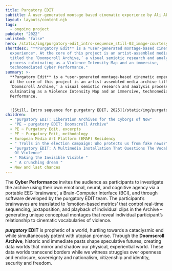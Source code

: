 ```yaml
---
title: Purgatory EDIT
subtitle: A user-generated montage based cinematic experience by Ali Akbar Mehta
layout: layouts/content.njk
tags:
  - ongoing project
pubdate: "2022"
unlisted: "false"
hero: /static/img/purgatory-edit_intro-sequence_still-03_image-courtesy-of-the-artist.png
shortdesc: "**Purgatory Edit** is a *user-generated montage-based cinematic
  experience*. At the core of this project is an artist-assembled media archive
  titled the ‘Doomscroll Archive,’ a visual semiotic research and analysis
  process culminating as a Violence Intensity Map and an immersive,
  technomediated Cyber Performance."
summary: >-
  **Purgatory Edit** is a *user-generated montage-based cinematic experience*.
  At the core of this project is an artist-assembled media archive titled the
  ‘Doomscroll Archive,’ a visual semiotic research and analysis process
  culminating as a Violence Intensity Map and an immersive, technomediated Cyber
  Performance.


  ![Still, Intro sequence for purgatory EDIT, 2025](/static/img/purgatory-edit_intro-sequence_still-03_image-courtesy-of-the-artist.png)
children:
  - "purgatory EDIT: Liberation Archives for the Cyborgs of Now"
  - "PE ~ purgatory EDIT: Doomscroll Archive"
  - PE ~ Purgatory Edit, excerpts
  - PE ~ Purgatory Edit, methodology
  - European Media Art Platform (EMAP) Residency
  - " Trolls in the election campaign: Who protects us from fake news?"
  - "purgatory EDIT: A Multimedia Installation That Questions The Vocabularies
    Of Violence"
  - " Making the Invisible Visible "
  - " A crunching dream "
  - New and last chances
---
```

The **Cyber Performance** invites the audience as participants to investigate the archive using their own emotional, neural, and cognitive agency via a portable EEG ‘brainware’, a Brain-Computer Interface (BCI), and through software developed by the purgatory EDIT team. The participant’s brainwaves are translated to ‘emotion-based metrics’ that control real-time sequencing, juxtaposition, and playback of individual clips in the Archive – generating unique conceptual montages that reveal individual participant’s relationship to cinematic vocabularies of violence.

***purgatory* EDIT** is prophetic of a world, hurtling towards a cataclysmic end while simultaneously potent with utopian promise. Through the **Doomscroll Archive**, historic and immediate pasts shape speculative futures, creating data worlds that mirror and shadow our physical, experiential world. These data worlds transcend borders while we witness struggles over openness and enclosure, sovereignty and nationalism, citizenship and identity, security and freedom.